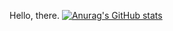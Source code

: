 Hello, there.
[![Anurag's GitHub stats](https://github-readme-stats.vercel.app/api?username=kiran-venkat)](https://github.com/anuraghazra/github-readme-stats)
